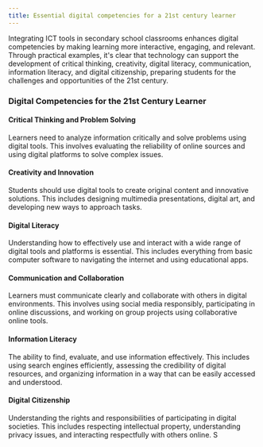 ```yaml
---
title: Essential digital competencies for a 21st century learner
---
```


Integrating ICT tools in secondary school classrooms enhances digital competencies by making learning more interactive, engaging, and relevant. Through practical examples, it's clear that technology can support the development of critical thinking, creativity, digital literacy, communication, information literacy, and digital citizenship, preparing students for the challenges and opportunities of the 21st century.

### Digital Competencies for the 21st Century Learner

#### Critical Thinking and Problem Solving

Learners need to analyze information critically and solve problems using digital tools. This involves evaluating the reliability of online sources and using digital platforms to solve complex issues.

#### Creativity and Innovation

Students should use digital tools to create original content and innovative solutions. This includes designing multimedia presentations, digital art, and developing new ways to approach tasks.

#### Digital Literacy

Understanding how to effectively use and interact with a wide range of digital tools and platforms is essential. This includes everything from basic computer software to navigating the internet and using educational apps.

#### Communication and Collaboration

Learners must communicate clearly and collaborate with others in digital environments. This involves using social media responsibly, participating in online discussions, and working on group projects using collaborative online tools.

#### Information Literacy

The ability to find, evaluate, and use information effectively. This includes using search engines efficiently, assessing the credibility of digital resources, and organizing information in a way that can be easily accessed and understood.

#### Digital Citizenship

Understanding the rights and responsibilities of participating in digital societies. This includes respecting intellectual property, understanding privacy issues, and interacting respectfully with others online.
S